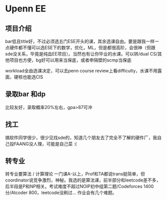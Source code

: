 # Upenn EE


## 项目介绍

bar低且title好，不过必须选五门ESE开头的课，其余选课自由。要是跟我一样一点硬件都不懂可以选ESE下的数学，优化，ML，但是都很高阶，会很神（但跟sde没关系，毕竟是纯血EE项目）。当然也有让你毕业的水课。可以转/dual CS/其他项目也方便，bg好可以用来当保底，或者申隔壁的scmp当保底

workload全由选课决定，可以去penn course review上看difficulty，水课不用露面，硬核也能选CIS
## 录取bar 和dp
比较友好，录取概率20%左右，gpa>87可冲


## 找工
搞软件同学很少，很少见找sde的，知道几个朋友去了完全不了解的硬件厂，我自己投FAANG没人理，可能是自己菜 :(



## 转专业
转专业要算法 / 计算理论 一门课A-以上，Prof和TA都说trans挺简单，但coordinator说竞争激烈，神秘。我选的是算法课，前半部分和leetcode差不多，后半段是P和NP相关。考试难度不超过NOIP初中组第二题/Codeforces 1400分/Atcoder 800，leetcode没刷过... 作业会有几个难题。